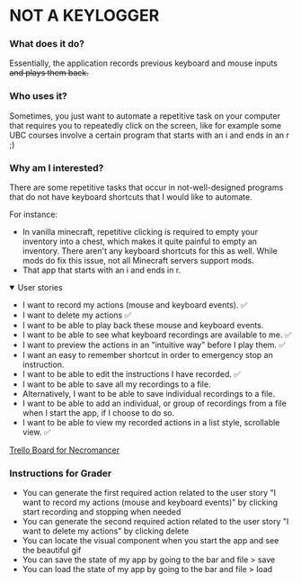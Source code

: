 # NOT A KEYLOGGER

### What does it do?

Essentially, the application records previous keyboard and mouse inputs ~~and plays them back.~~

### Who uses it?

Sometimes, you just want to automate a repetitive task on your computer that requires you to
repeatedly click on the screen, like for example some UBC courses involve a certain program that
starts with an i and ends in an r ;)

### Why am I interested?

There are some repetitive tasks that occur in not-well-designed programs that do not have keyboard shortcuts
that I would like to automate.

For instance:

- In vanilla minecraft, repetitive clicking is required to empty your inventory into a chest, which makes
  it quite painful to empty an inventory. There aren't any keyboard shortcuts for this as well. While mods
  do fix this issue, not all Minecraft servers support mods.
- That app that starts with an i and ends in r.

<details open>
<summary>User stories</summary>

- I want to record my actions (mouse and keyboard events). ✅
- I want to delete my actions ✅
- I want to be able to play back these mouse and keyboard events. 
- I want to be able to see what keyboard recordings are available to me. ✅
- I want to preview the actions in an "intuitive way" before I play them. ✅
- I want an easy to remember shortcut in order to emergency stop an instruction.
- I want to be able to edit the instructions I have recorded. ✅
- I want to be able to save all my recordings to a file.
- Alternatively, I want to be able to save individual recordings to a file.
- I want to be able to add an individual, or group of recordings from a file when I start the app, if I choose to do so.
- I want to be able to view my recorded actions in a list style, scrollable view. ✅
</details>


[Trello Board for Necromancer](https://trello.com/invite/b/LAWFnGcE/ATTIa9309b5f96d4a29a205ae0e6e418beb49B377540/necromancer-cpsc-210-term-project)

### Instructions for Grader

- You can generate the first required action related to the user story "I want to record my actions (mouse and keyboard events)" by clicking start recording and stopping when needed
- You can generate the second required action related to the user story "I want to delete my actions" by clicking delete
- You can locate the visual component when you start the app and see the beautiful gif
- You can save the state of my app by going to the bar and file > save
- You can load the state of my app by going to the bar and file > load


